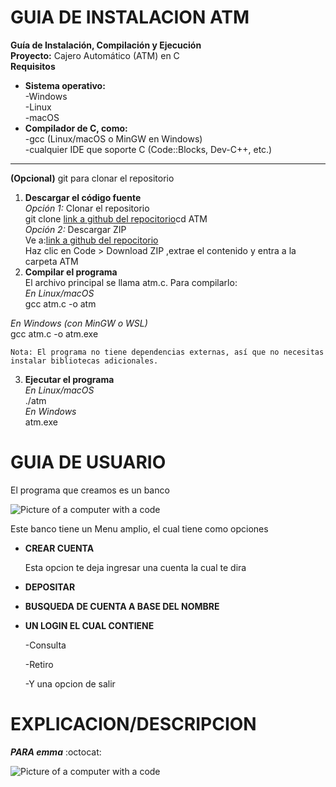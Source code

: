 # GUIA DE INSTALACION ATM
**Guía de Instalación, Compilación y Ejecución**  
**Proyecto:** Cajero Automático (ATM) en C  
**Requisitos**  
+ **Sistema operativo:**  
-Windows  
-Linux   
-macOS  
+ **Compilador de C, como:**  
-gcc (Linux/macOS o MinGW en Windows)  
-cualquier IDE que soporte C (Code::Blocks, Dev-C++, etc.)  
_ _ _  
**(Opcional)** git para clonar el repositorio  
1. **Descargar el código fuente**  
*Opción 1:* Clonar el repositorio  
git clone [link a github del repocitorio](https://github.com/JRecamier/ATM.git)cd ATM  
*Opción 2:* Descargar ZIP  
Ve a:[link a github del repocitorio](https://github.com/JRecamier/ATM)  
Haz clic en Code > Download ZIP ,extrae el contenido y entra a la carpeta ATM  
2. **Compilar el programa**  
El archivo principal se llama atm.c. Para compilarlo:  
*En Linux/macOS*  
gcc atm.c -o atm

*En Windows (con MinGW o WSL)*  
gcc atm.c -o atm.exe  

`Nota: El programa no tiene dependencias externas, así que no necesitas instalar bibliotecas adicionales.`  

3. **Ejecutar el programa**  
*En Linux/macOS*  
./atm  
*En Windows*  
atm.exe  


# GUIA DE USUARIO
El programa que creamos es un banco

![Picture of a computer with a code](https://encrypted-tbn0.gstatic.com/images?q=tbn:ANd9GcRCshCIB8sD4ys_xfjqvDzgH7AYANM677g32g&s)

Este banco tiene un Menu amplio, el cual tiene como opciones
+ **CREAR CUENTA**

  Esta opcion te deja ingresar una cuenta la cual te dira
+ **DEPOSITAR**
+ **BUSQUEDA DE CUENTA A BASE DEL NOMBRE**
+ **UN LOGIN EL CUAL CONTIENE**

  -Consulta

  -Retiro

  -Y una opcion de salir

# EXPLICACION/DESCRIPCION
***PARA emma*** 	:octocat:

![Picture of a computer with a code](https://www.ceupe.com/images/easyblog_articles/3919/b2ap3_large_cdigo-fuente.jpg)

